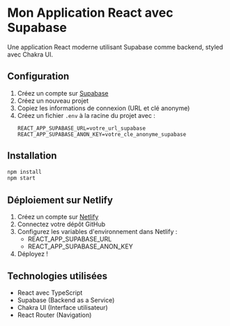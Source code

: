 # Mon Application React avec Supabase

Une application React moderne utilisant Supabase comme backend, styled avec Chakra UI.

## Configuration

1. Créez un compte sur [Supabase](https://supabase.com)
2. Créez un nouveau projet
3. Copiez les informations de connexion (URL et clé anonyme)
4. Créez un fichier `.env` à la racine du projet avec :
   ```
   REACT_APP_SUPABASE_URL=votre_url_supabase
   REACT_APP_SUPABASE_ANON_KEY=votre_cle_anonyme_supabase
   ```

## Installation

```bash
npm install
npm start
```

## Déploiement sur Netlify

1. Créez un compte sur [Netlify](https://netlify.com)
2. Connectez votre dépôt GitHub
3. Configurez les variables d'environnement dans Netlify :
   - REACT_APP_SUPABASE_URL
   - REACT_APP_SUPABASE_ANON_KEY
4. Déployez !

## Technologies utilisées

- React avec TypeScript
- Supabase (Backend as a Service)
- Chakra UI (Interface utilisateur)
- React Router (Navigation)
